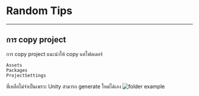 ﻿# Random Tips

---

## การ copy project
การ copy project แนะนำให้ copy แค่โฟลเดอร์ 
```
Assets
Packages
ProjectSettings
```
ที่เหลือไม่จำเป็นเพราะ Unity สามารถ generate ใหม่ได้เอง
![folder example](./images/unityProjectCopy.PNG "folder ที่ต้องเก็บไว้")
